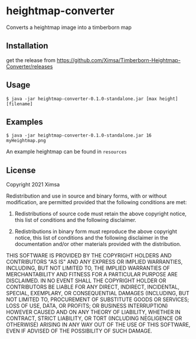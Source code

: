 # heightmap-converter

Converts a heightmap image into a timberborn map

## Installation

get the release from https://github.com/Ximsa/Timberborn-Heightmap-Converter/releases


## Usage
    $ java -jar heightmap-converter-0.1.0-standalone.jar [max height] [filename]
## Examples
    $ java -jar heightmap-converter-0.1.0-standalone.jar 16 myHeightmap.png
An example heightmap can be found in `resources`

## License

Copyright 2021 Ximsa

Redistribution and use in source and binary forms, with or without modification, are permitted provided that the following conditions are met:

1. Redistributions of source code must retain the above copyright notice, this list of conditions and the following disclaimer.

2. Redistributions in binary form must reproduce the above copyright notice, this list of conditions and the following disclaimer in the documentation and/or other materials provided with the distribution.

THIS SOFTWARE IS PROVIDED BY THE COPYRIGHT HOLDERS AND CONTRIBUTORS "AS IS" AND ANY EXPRESS OR IMPLIED WARRANTIES, INCLUDING, BUT NOT LIMITED TO, THE IMPLIED WARRANTIES OF MERCHANTABILITY AND FITNESS FOR A PARTICULAR PURPOSE ARE DISCLAIMED. IN NO EVENT SHALL THE COPYRIGHT HOLDER OR CONTRIBUTORS BE LIABLE FOR ANY DIRECT, INDIRECT, INCIDENTAL, SPECIAL, EXEMPLARY, OR CONSEQUENTIAL DAMAGES (INCLUDING, BUT NOT LIMITED TO, PROCUREMENT OF SUBSTITUTE GOODS OR SERVICES; LOSS OF USE, DATA, OR PROFITS; OR BUSINESS INTERRUPTION) HOWEVER CAUSED AND ON ANY THEORY OF LIABILITY, WHETHER IN CONTRACT, STRICT LIABILITY, OR TORT (INCLUDING NEGLIGENCE OR OTHERWISE) ARISING IN ANY WAY OUT OF THE USE OF THIS SOFTWARE, EVEN IF ADVISED OF THE POSSIBILITY OF SUCH DAMAGE.
